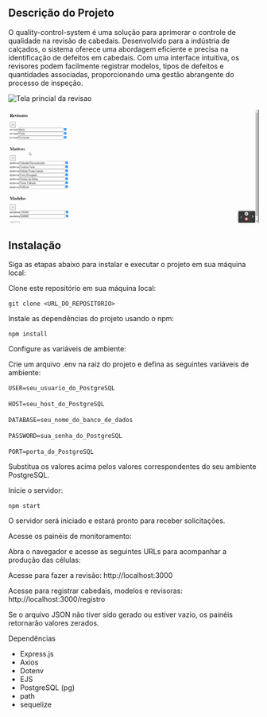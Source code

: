 ## Descrição do Projeto

O quality-control-system é uma solução para aprimorar o controle de qualidade na revisão de cabedais. Desenvolvido para a indústria de calçados, o sistema oferece uma abordagem eficiente e precisa na identificação de defeitos em cabedais. Com uma interface intuitiva, os revisores podem facilmente registrar modelos, tipos de defeitos e quantidades associadas, proporcionando uma gestão abrangente do processo de inspeção.

![Tela princial da revisao](public/images/revisao.gif)

![Tela de Registros](public/images/insert.gif)

## Instalação

Siga as etapas abaixo para instalar e executar o projeto em sua máquina local:

Clone este repositório em sua máquina local:

    git clone <URL_DO_REPOSITORIO>


Instale as dependências do projeto usando o npm:

    npm install

Configure as variáveis de ambiente:

Crie um arquivo .env na raiz do projeto e defina as seguintes variáveis de ambiente:

    USER=seu_usuario_do_PostgreSQL
    
    HOST=seu_host_do_PostgreSQL
    
    DATABASE=seu_nome_do_banco_de_dados
    
    PASSWORD=sua_senha_do_PostgreSQL
    
    PORT=porta_do_PostgreSQL

Substitua os valores acima pelos valores correspondentes do seu ambiente PostgreSQL.

Inicie o servidor:

    npm start

O servidor será iniciado e estará pronto para receber solicitações.

Acesse os painéis de monitoramento:

Abra o navegador e acesse as seguintes URLs para acompanhar a produção das células:


Acesse para fazer a revisão: http://localhost:3000

Acesse para registrar cabedais, modelos e revisoras: http://localhost:3000/registro

Se o arquivo JSON não tiver sido gerado ou estiver vazio, os painéis retornarão valores zerados.

Dependências

 - Express.js
  - Axios
  - Dotenv
  - EJS
  - PostgreSQL (pg)
  - path
  - sequelize
